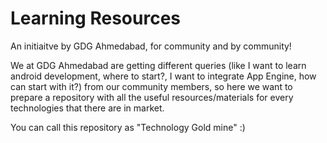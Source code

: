 # Learning Resources
An initiaitve by GDG Ahmedabad, for community and by community!

We at GDG Ahmedabad are getting different queries (like I want to learn android development, where to start?, I want to integrate App Engine, how can start with it?) from our community members, so here we want to prepare a repository with all the useful resources/materials for every technologies that there are in market. 

You can call this repository as "Technology Gold mine" :)
